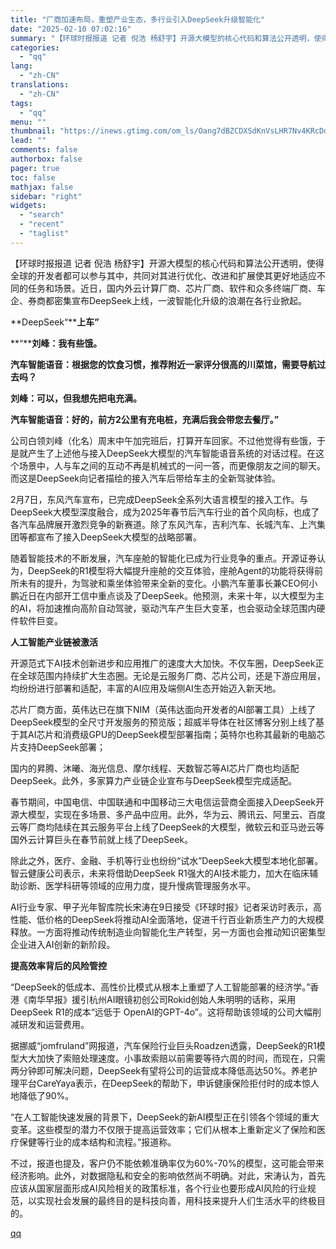 ```yaml
---
title: "厂商加速布局，重塑产业生态，多行业引入DeepSeek升级智能化"
date: "2025-02-10 07:02:16"
summary: "【环球时报报道 记者 倪浩 杨舒宇】开源大模型的核心代码和算法公开透明，使得全球的开发者都可以参与其..."
categories:
  - "qq"
lang:
  - "zh-CN"
translations:
  - "zh-CN"
tags:
  - "qq"
menu: ""
thumbnail: "https://inews.gtimg.com/om_ls/Oang7dBZCDXSdKnVsLHR7Nv4KRcDduoUVOJ1fchc0S6jcAA_640360/0"
lead: ""
comments: false
authorbox: false
pager: true
toc: false
mathjax: false
sidebar: "right"
widgets:
  - "search"
  - "recent"
  - "taglist"
---
```


【环球时报报道 记者 倪浩 杨舒宇】开源大模型的核心代码和算法公开透明，使得全球的开发者都可以参与其中，共同对其进行优化、改进和扩展使其更好地适应不同的任务和场景。近日，国内外云计算厂商、芯片厂商、软件和众多终端厂商、车企、券商都密集宣布DeepSeek上线，一波智能化升级的浪潮在各行业掀起。

**DeepSeek“****上车”**

**“****刘峰：我有些饿。**

**汽车智能语音：根据您的饮食习惯，推荐附近一家评分很高的川菜馆，需要导航过去吗？**

**刘峰：可以，但我想先把电充满。**

**汽车智能语音：好的，前方2公里有充电桩，充满后我会带您去餐厅。”**

公司白领刘峰（化名）周末中午加完班后，打算开车回家。不过他觉得有些饿，于是就产生了上述他与接入DeepSeek大模型的汽车智能语音系统的对话过程。在这个场景中，人与车之间的互动不再是机械式的一问一答，而更像朋友之间的聊天。而这是DeepSeek向记者描绘的接入汽车后带给车主的全新驾驶体验。

2月7日，东风汽车宣布，已完成DeepSeek全系列大语言模型的接入工作。与DeepSeek大模型深度融合，成为2025年春节后汽车行业的首个风向标，也成了各汽车品牌展开激烈竞争的新赛道。除了东风汽车，吉利汽车、长城汽车、上汽集团等都宣布了接入DeepSeek大模型的战略部署。

随着智能技术的不断发展，汽车座舱的智能化已成为行业竞争的重点。开源证券认为，DeepSeek的R1模型将大幅提升座舱的交互体验，座舱Agent的功能将获得前所未有的提升，为驾驶和乘坐体验带来全新的变化。小鹏汽车董事长兼CEO何小鹏近日在内部开工信中重点谈及了DeepSeek。他预测，未来十年，以大模型为主的AI，将加速推向高阶自动驾驶，驱动汽车产生巨大变革，也会驱动全球范围内硬件软件巨变。

**人工智能产业链被激活** 

开源范式下AI技术创新进步和应用推广的速度大大加快。不仅车圈，DeepSeek正在全球范围内持续扩大生态圈。无论是云服务厂商、芯片公司，还是下游应用层，均纷纷进行部署和适配，丰富的AI应用及端侧AI生态开始迈入新天地。

芯片厂商方面，英伟达已在旗下NIM（英伟达面向开发者的AI部署工具）上线了DeepSeek模型的全尺寸开发服务的预览版；超威半导体在社区博客分别上线了基于其AI芯片和消费级GPU的DeepSeek模型部署指南；英特尔也称其最新的电脑芯片支持DeepSeek部署；

国内的昇腾、沐曦、海光信息、摩尔线程、天数智芯等AI芯片厂商也均适配DeepSeek。此外，多家算力产业链企业宣布与DeepSeek模型完成适配。

春节期间，中国电信、中国联通和中国移动三大电信运营商全面接入DeepSeek开源大模型，实现在多场景、多产品中应用。此外，华为云、腾讯云、阿里云、百度云等厂商均陆续在其云服务平台上线了DeepSeek的大模型，微软云和亚马逊云等国外云计算巨头在春节前就上线了DeepSeek。

除此之外，医疗、金融、手机等行业也纷纷“试水”DeepSeek大模型本地化部署。智云健康公司表示，未来将借助DeepSeek R1强大的AI技术能力，加大在临床辅助诊断、医学科研等领域的应用力度，提升慢病管理服务水平。

AI行业专家、甲子光年智库院长宋涛在9日接受《环球时报》记者采访时表示，高性能、低价格的DeepSeek将推动AI全面落地，促进千行百业新质生产力的大规模释放。一方面将推动传统制造业向智能化生产转型，另一方面也会推动知识密集型企业进入AI创新的新阶段。

**提高效率背后的风险管控** 

“DeepSeek的低成本、高性价比模式从根本上重塑了人工智能部署的经济学。”香港《南华早报》援引杭州AI眼镜初创公司Rokid创始人朱明明的话称，采用DeepSeek R1的成本“远低于 OpenAI的GPT-4o”。这将帮助该领域的公司大幅削减研发和运营费用。

据挪威“jomfruland”网报道，汽车保险行业巨头Roadzen透露，DeepSeek的R1模型大大加快了索赔处理速度。小事故索赔以前需要等待六周的时间，而现在，只需两分钟即可解决问题，DeepSeek有望将公司的运营成本降低高达50%。养老护理平台CareYaya表示，在DeepSeek的帮助下，申诉健康保险拒付时的成本惊人地降低了90%。

“在人工智能快速发展的背景下，DeepSeek的新AI模型正在引领各个领域的重大变革。这些模型的潜力不仅限于提高运营效率；它们从根本上重新定义了保险和医疗保健等行业的成本结构和流程。”报道称。

不过，报道也提及，客户仍不能依赖准确率仅为60%-70%的模型，这可能会带来经济影响。此外，对数据隐私和安全的影响依然尚不明确。对此，宋涛认为，首先应该从国家层面形成AI风险相关的政策标准，各个行业也要形成AI风险的行业规范，以实现社会发展的最终目的是科技向善，用科技来提升人们生活水平的终极目的。

[qq](https://new.qq.com/rain/a/20250210A010IU00)
